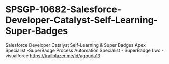 # SPSGP-10682-Salesforce-Developer-Catalyst-Self-Learning-Super-Badges
Salesforce Developer Catalyst Self-Learning &amp; Super Badges
Apex Specialist -SuperBadge
Process Automation Specialist - SuperBadge
Lwc - visualforce
https://trailblazer.me/id/agouda13


